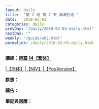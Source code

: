 ```yaml
---
layout: daily
title:  "第 2 週 第 7 天 補漏拾遺 "
date:   2018-02-03
categories: daily
prevDay: "/daily/2018-02-03-daily.html"
nextDay: ""
weekly: "/guide/wk2.html"
permalink: /daily/2018-02-03-daily.html
---
```


**讀經：[詩篇 14【繁体】](https://www.biblegateway.com/passage/?search=ps.14&version=CUVMPT)**

|[【简体】](https://www.biblegateway.com/passage/?search=ps.14&version=CUVMPS)|[【NIV】](https://www.biblegateway.com/passage/?search=ps.14&version=NIV)|[【YouVersion】](https://www.bible.com/zh-TW/bible/46/PSA.14.CUNP)

**默想：**

**禱告：**

**筆記與回應：**
